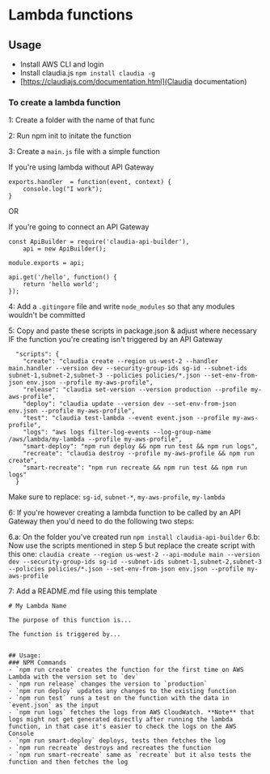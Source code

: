# Lambda functions

## Usage
- Install AWS CLI and login
- Install claudia.js `npm install claudia -g`
- [https://claudiajs.com/documentation.html](Claudia documentation)

### To create a lambda function
1: Create a folder with the name of that func

2: Run npm init to initate the function

3: Create a `main.js` file with a simple function

If you're using lambda without API Gateway
```
exports.handler  = function(event, context) {
    console.log("I work");
}
```

OR

If you're going to connect an API Gateway
```
const ApiBuilder = require('claudia-api-builder'),
    api = new ApiBuilder();

module.exports = api;

api.get('/hello', function() {
    return 'hello world';
});
```

4: Add a `.gitingore` file and write `node_modules` so that any modules wouldn't be committed

5: Copy and paste these scripts in package.json & adjust where necessary IF the function you're creating isn't triggered by an API Gateway
```
  "scripts": {
    "create": "claudia create --region us-west-2 --handler main.handler --version dev --security-group-ids sg-id --subnet-ids subnet-1,subnet-2,subnet-3 --policies policies/*.json --set-env-from-json env.json --profile my-aws-profile",
    "release": "claudia set-version --version production --profile my-aws-profile",
    "deploy": "claudia update --version dev --set-env-from-json env.json --profile my-aws-profile",
    "test": "claudia test-lambda --event event.json --profile my-aws-profile",
    "logs": "aws logs filter-log-events --log-group-name /aws/lambda/my-lambda --profile my-aws-profile",
    "smart-deploy": "npm run deploy && npm run test && npm run logs",
    "recreate": "claudia destroy --profile my-aws-profile && npm run create",
    "smart-recreate": "npm run recreate && npm run test && npm run logs"
  }
```

Make sure to replace: `sg-id`, `subnet-*`, `my-aws-profile`, `my-lambda`

6: If you're however creating a lambda function to be called by an API Gateway then you'd need to do the following two steps:

6.a: On the folder you've created run `npm install claudia-api-builder`
6.b: Now use the scripts mentioned in step 5 but replace the create script with this one: `claudia create --region us-west-2 --api-module main --version dev --security-group-ids sg-id --subnet-ids subnet-1,subnet-2,subnet-3 --policies policies/*.json --set-env-from-json env.json --profile my-aws-profile`

7: Add a README.md file using this template
```
# My Lambda Name

The purpose of this function is...

The function is triggered by...


## Usage:
### NPM Commands
- `npm run create` creates the function for the first time on AWS Lambda with the version set to `dev`
- `npm run release` changes the version to `production`
- `npm run deploy` updates any changes to the existing function
- `npm run test` runs a test on the function with the data in `event.json` as the input
- `npm run logs` fetches the logs from AWS CloudWatch. **Note** that logs might not get generated directly after running the lambda function, in that case it's easier to check the logs on the AWS Console
- `npm run smart-deploy` deploys, tests then fetches the log
- `npm run recreate` destroys and recreates the function
- `npm run smart-recreate` same as `recreate` but it also tests the function and then fetches the log
```